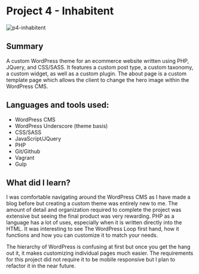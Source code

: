 # Project 4 - Inhabitent
![p4-inhabitent](https://cloud.githubusercontent.com/assets/18318804/16755250/43b42aa4-47af-11e6-9ce2-902478270b7d.jpg)

## Summary
A custom WordPress theme for an ecommerce website written using PHP, JQuery, and CSS/SASS. It features a custom post type, a custom taxonomy, a custom widget, as well as a custom plugin. The about page is a custom template page which allows the client to change the hero image within the WordPress CMS.

## Languages and tools used:
- WordPress CMS
- WordPress Underscore (theme basis)
- CSS/SASS
- JavaScript/JQuery
- PHP
- Git/Github
- Vagrant
- Gulp

## What did I learn?
I was comfortable navigating around the WordPress CMS as I have made a blog before but creating a custom theme was entirely new to me. The amount of detail and organization required to complete the project was extensive but seeing the final product was very rewarding. PHP as a language has a lot of uses, especially when it is written directly into the HTML. It was interesting to see The WordPress Loop first hand, how it functions and how you can customize it to match your needs.

The hierarchy of WordPress is confusing at first but once you get the hang out it, it makes customizing individual pages much easier. The requirements for this project did not require it to be mobile responsive but I plan to refactor it in the near future.
